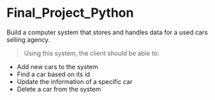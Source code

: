 # Final_Project_Python
Build a computer system that stores and 
handles data for a used cars selling agency. 
> Using this
system, the client should be able to:
- Add new cars to the system
- Find a car based on its id
- Update the information of a specific car
- Delete a car from the system

